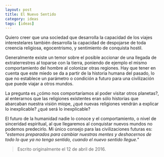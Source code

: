 ```yaml
---
layout: post
title: El Nuevo Sentido
category: ideas
tags: [ideas]
---
```


Quiero creer que una sociedad que desarrolla la capacidad de los
viajes interestelares también desarrolla la capacidad de despojarse de
toda creencia religiosa, egocentrismo, y sentimiento de conquista
hostil.

Generalmente existe un temor sobre el posible accionar de una llegada
de extraterrestres al toparse con la tierra, poniendo de ejemplo el
mismo comportamiento del hombre al colonizar otras regiones. Hay que
tener en cuenta que este miedo se da a partir de la historia humana
del pasado, lo que no establece un parámetro o condición a futuro para
una civilización que puede viajar a otros mundos.

La pregunta es ¿cómo nos comportaríamos al poder visitar otros
planetas?, al enterarnos que las religiones existentes eran sólo
historias que abarcaban nuestra visión miope, ¿qué nuevas religiones
vendrán a explicar lo inexplicable? ¿qué será lo inexplicable?

El futuro de la humanidad nadie lo conoce y el comportamiento, o nivel
de sinceridad espiritual, al que llegaremos al conquistar nuevos
mundos no podemos predecirlo. Mi único consejo para las civilizaciones
futuras es: *"estemos preparados para cambiar nuestras mentes y
deshacernos de todo lo que ya no tenga sentido, cuando el nuevo
sentido llegue."*

> Escrito originalmente el 12 de abril de 2016.
